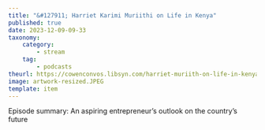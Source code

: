 ```yaml
---
title: "&#127911; Harriet Karimi Muriithi on Life in Kenya"
published: true
date: 2023-12-09-09-33
taxonomy:
    category:
        - stream
    tag:
        - podcasts
theurl: https://cowenconvos.libsyn.com/harriet-muriith-on-life-in-kenya
image: artwork-resized.JPEG
template: item
---
```


Episode summary: An aspiring entrepreneur&rsquo;s outlook on the country&rsquo;s future
